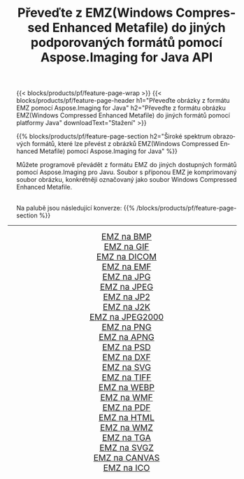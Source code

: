 ﻿---
title: Převeďte z EMZ(Windows Compressed Enhanced Metafile) do jiných podporovaných formátů pomocí Aspose.Imaging for Java API 
weight: 3920
url: /cs/java/conversion/from/emz/ 
lang: cs
langdirlevel: 2
locales: zh-hans,ja,it,ru,de,es,fr,nl,id,lt,pl,pt,vi,tr,ko,zh-hant,ar,hi,th,sv,cs,uk,he
description: Aspose.Imaging lze snadno převést z formátu EMZ(Windows Compressed Enhanced Metafile) do jiných formátů pomocí platformy Java
---

{{< blocks/products/pf/feature-page-wrap >}}
{{< blocks/products/pf/feature-page-header h1="Převeďte obrázky z formátu EMZ pomocí Aspose.Imaging for Java" h2="Převeďte z formátu obrázku EMZ(Windows Compressed Enhanced Metafile) do jiných formátů pomocí platformy Java" downloadText="Stažení" >}}


{{% blocks/products/pf/feature-page-section  h2="Široké spektrum obrazových formátů, které lze převést z obrázků EMZ(Windows Compressed Enhanced Metafile) pomocí Aspose.Imaging for Java" %}}
<p align=justify>Můžete programově převádět z formátu EMZ do jiných dostupných formátů pomocí
Aspose.Imaging pro Javu. Soubor s příponou EMZ je komprimovaný soubor obrázku, konkrétněji označovaný jako soubor Windows Compressed Enhanced Metafile.</p>
<br/>
Na palubě jsou následující konverze:
{{% /blocks/products/pf/feature-page-section %}}
<div class="container-fluid productfamilypage bg-gray">
    <div class="convertypes bg-gray agp-content section">
        <div class="container">
		<hr style="margin-left:-20px;"/>
		<div class="row other-converters" style="gap: 10px;font-size: 19px;text-align:center;">
		    <div class='col-md-2 other-converter remove-lp remove-rp'><a href="/imaging/cs/java/conversion/emz-to-bmp/" style="padding:15px;">EMZ na BMP</a></div><div class='col-md-2 other-converter remove-lp remove-rp'><a href="/imaging/cs/java/conversion/emz-to-gif/" style="padding:15px;">EMZ na GIF</a></div><div class='col-md-2 other-converter remove-lp remove-rp'><a href="/imaging/cs/java/conversion/emz-to-dicom/" style="padding:15px;">EMZ na DICOM</a></div><div class='col-md-2 other-converter remove-lp remove-rp'><a href="/imaging/cs/java/conversion/emz-to-emf/" style="padding:15px;">EMZ na EMF</a></div><div class='col-md-2 other-converter remove-lp remove-rp'><a href="/imaging/cs/java/conversion/emz-to-jpg/" style="padding:15px;">EMZ na JPG</a></div><div class='col-md-2 other-converter remove-lp remove-rp'><a href="/imaging/cs/java/conversion/emz-to-jpeg/" style="padding:15px;">EMZ na JPEG</a></div><div class='col-md-2 other-converter remove-lp remove-rp'><a href="/imaging/cs/java/conversion/emz-to-jp2/" style="padding:15px;">EMZ na JP2</a></div><div class='col-md-2 other-converter remove-lp remove-rp'><a href="/imaging/cs/java/conversion/emz-to-j2k/" style="padding:15px;">EMZ na J2K</a></div><div class='col-md-2 other-converter remove-lp remove-rp'><a href="/imaging/cs/java/conversion/emz-to-jpeg2000/" style="padding:15px;">EMZ na JPEG2000</a></div><div class='col-md-2 other-converter remove-lp remove-rp'><a href="/imaging/cs/java/conversion/emz-to-png/" style="padding:15px;">EMZ na PNG</a></div><div class='col-md-2 other-converter remove-lp remove-rp'><a href="/imaging/cs/java/conversion/emz-to-apng/" style="padding:15px;">EMZ na APNG</a></div><div class='col-md-2 other-converter remove-lp remove-rp'><a href="/imaging/cs/java/conversion/emz-to-psd/" style="padding:15px;">EMZ na PSD</a></div><div class='col-md-2 other-converter remove-lp remove-rp'><a href="/imaging/cs/java/conversion/emz-to-dxf/" style="padding:15px;">EMZ na DXF</a></div><div class='col-md-2 other-converter remove-lp remove-rp'><a href="/imaging/cs/java/conversion/emz-to-svg/" style="padding:15px;">EMZ na SVG</a></div><div class='col-md-2 other-converter remove-lp remove-rp'><a href="/imaging/cs/java/conversion/emz-to-tiff/" style="padding:15px;">EMZ na TIFF</a></div><div class='col-md-2 other-converter remove-lp remove-rp'><a href="/imaging/cs/java/conversion/emz-to-webp/" style="padding:15px;">EMZ na WEBP</a></div><div class='col-md-2 other-converter remove-lp remove-rp'><a href="/imaging/cs/java/conversion/emz-to-wmf/" style="padding:15px;">EMZ na WMF</a></div><div class='col-md-2 other-converter remove-lp remove-rp'><a href="/imaging/cs/java/conversion/emz-to-pdf/" style="padding:15px;">EMZ na PDF</a></div><div class='col-md-2 other-converter remove-lp remove-rp'><a href="/imaging/cs/java/conversion/emz-to-html/" style="padding:15px;">EMZ na HTML</a></div><div class='col-md-2 other-converter remove-lp remove-rp'><a href="/imaging/cs/java/conversion/emz-to-wmz/" style="padding:15px;">EMZ na WMZ</a></div><div class='col-md-2 other-converter remove-lp remove-rp'><a href="/imaging/cs/java/conversion/emz-to-tga/" style="padding:15px;">EMZ na TGA</a></div><div class='col-md-2 other-converter remove-lp remove-rp'><a href="/imaging/cs/java/conversion/emz-to-svgz/" style="padding:15px;">EMZ na SVGZ</a></div><div class='col-md-2 other-converter remove-lp remove-rp'><a href="/imaging/cs/java/conversion/emz-to-canvas/" style="padding:15px;">EMZ na CANVAS</a></div><div class='col-md-2 other-converter remove-lp remove-rp'><a href="/imaging/cs/java/conversion/emz-to-ico/" style="padding:15px;">EMZ na ICO</a></div>
                </div>
        </div>
    </div>
</div>
<br/>

